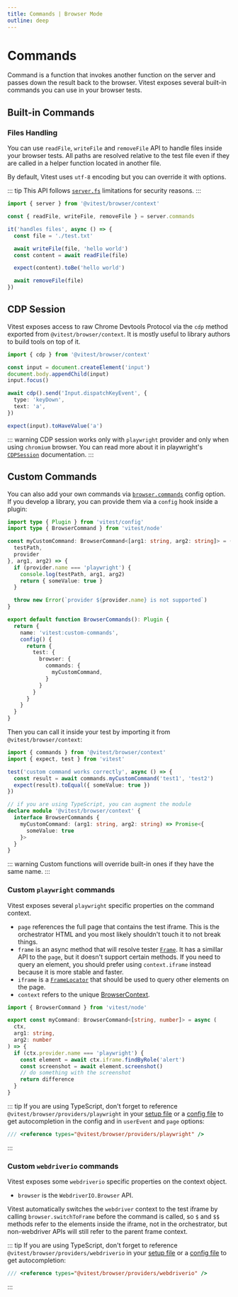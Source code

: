 ```yaml
---
title: Commands | Browser Mode
outline: deep
---
```


# Commands

Command is a function that invokes another function on the server and passes down the result back to the browser. Vitest exposes several built-in commands you can use in your browser tests.

## Built-in Commands

### Files Handling

You can use `readFile`, `writeFile` and `removeFile` API to handle files inside your browser tests. All paths are resolved relative to the test file even if they are called in a helper function located in another file.

By default, Vitest uses `utf-8` encoding but you can override it with options.

::: tip
This API follows [`server.fs`](https://vitejs.dev/config/server-options.html#server-fs-allow) limitations for security reasons.
:::

```ts
import { server } from '@vitest/browser/context'

const { readFile, writeFile, removeFile } = server.commands

it('handles files', async () => {
  const file = './test.txt'

  await writeFile(file, 'hello world')
  const content = await readFile(file)

  expect(content).toBe('hello world')

  await removeFile(file)
})
```

## CDP Session

Vitest exposes access to raw Chrome Devtools Protocol via the `cdp` method exported from `@vitest/browser/context`. It is mostly useful to library authors to build tools on top of it.

```ts
import { cdp } from '@vitest/browser/context'

const input = document.createElement('input')
document.body.appendChild(input)
input.focus()

await cdp().send('Input.dispatchKeyEvent', {
  type: 'keyDown',
  text: 'a',
})

expect(input).toHaveValue('a')
```

::: warning
CDP session works only with `playwright` provider and only when using `chromium` browser. You can read more about it in playwright's [`CDPSession`](https://playwright.dev/docs/api/class-cdpsession) documentation.
:::

## Custom Commands

You can also add your own commands via [`browser.commands`](/config/#browser-commands) config option. If you develop a library, you can provide them via a `config` hook inside a plugin:

```ts
import type { Plugin } from 'vitest/config'
import type { BrowserCommand } from 'vitest/node'

const myCustomCommand: BrowserCommand<[arg1: string, arg2: string]> = ({
  testPath,
  provider
}, arg1, arg2) => {
  if (provider.name === 'playwright') {
    console.log(testPath, arg1, arg2)
    return { someValue: true }
  }

  throw new Error(`provider ${provider.name} is not supported`)
}

export default function BrowserCommands(): Plugin {
  return {
    name: 'vitest:custom-commands',
    config() {
      return {
        test: {
          browser: {
            commands: {
              myCustomCommand,
            }
          }
        }
      }
    }
  }
}
```

Then you can call it inside your test by importing it from `@vitest/browser/context`:

```ts
import { commands } from '@vitest/browser/context'
import { expect, test } from 'vitest'

test('custom command works correctly', async () => {
  const result = await commands.myCustomCommand('test1', 'test2')
  expect(result).toEqual({ someValue: true })
})

// if you are using TypeScript, you can augment the module
declare module '@vitest/browser/context' {
  interface BrowserCommands {
    myCustomCommand: (arg1: string, arg2: string) => Promise<{
      someValue: true
    }>
  }
}
```

::: warning
Custom functions will override built-in ones if they have the same name.
:::

### Custom `playwright` commands

Vitest exposes several `playwright` specific properties on the command context.

- `page` references the full page that contains the test iframe. This is the orchestrator HTML and you most likely shouldn't touch it to not break things.
- `frame` is an async method that will resolve tester [`Frame`](https://playwright.dev/docs/api/class-frame). It has a simillar API to the `page`, but it doesn't support certain methods. If you need to query an element, you should prefer using `context.iframe` instead because it is more stable and faster.
- `iframe` is a [`FrameLocator`](https://playwright.dev/docs/api/class-framelocator) that should be used to query other elements on the page.
- `context` refers to the unique [BrowserContext](https://playwright.dev/docs/api/class-browsercontext).

```ts
import { BrowserCommand } from 'vitest/node'

export const myCommand: BrowserCommand<[string, number]> = async (
  ctx,
  arg1: string,
  arg2: number
) => {
  if (ctx.provider.name === 'playwright') {
    const element = await ctx.iframe.findByRole('alert')
    const screenshot = await element.screenshot()
    // do something with the screenshot
    return difference
  }
}
```

::: tip
If you are using TypeScript, don't forget to reference `@vitest/browser/providers/playwright` in your [setup file](/config/#setupfile) or a [config file](/config/file) to get autocompletion in the config and in `userEvent` and `page` options:

```ts
/// <reference types="@vitest/browser/providers/playwright" />
```
:::

### Custom `webdriverio` commands

Vitest exposes some `webdriverio` specific properties on the context object.

- `browser` is the `WebdriverIO.Browser` API.

Vitest automatically switches the `webdriver` context to the test iframe by calling `browser.switchToFrame` before the command is called, so `$` and `$$` methods refer to the elements inside the iframe, not in the orchestrator, but non-webdriver APIs will still refer to the parent frame context.

::: tip
If you are using TypeScript, don't forget to reference `@vitest/browser/providers/webdriverio` in your [setup file](/config/#setupfile) or a [config file](/config/file) to get autocompletion:

```ts
/// <reference types="@vitest/browser/providers/webdriverio" />
```
:::
